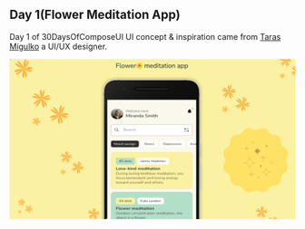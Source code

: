 ## Day 1(Flower Meditation App)
Day 1 of 30DaysOfComposeUI UI concept & inspiration came from [Taras Migulko](https://dribbble.com/shots/18251176-Flower-Meditation-app) a UI/UX designer.


![Header Image](/images/meditationapp.png)